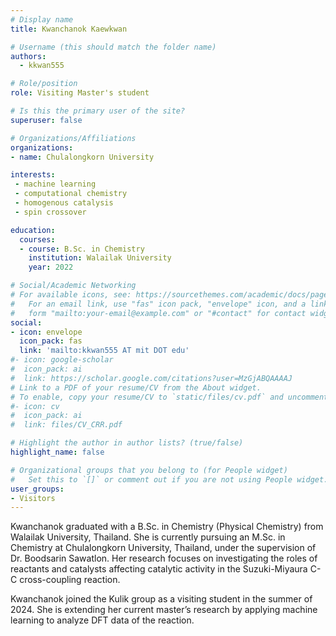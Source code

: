 ```yaml
---
# Display name
title: Kwanchanok Kaewkwan

# Username (this should match the folder name)
authors:
  - kkwan555

# Role/position
role: Visiting Master's student

# Is this the primary user of the site?
superuser: false

# Organizations/Affiliations
organizations:
- name: Chulalongkorn University

interests:
 - machine learning
 - computational chemistry
 - homogenous catalysis
 - spin crossover

education:
  courses:
  - course: B.Sc. in Chemistry 
    institution: Walailak University
    year: 2022

# Social/Academic Networking
# For available icons, see: https://sourcethemes.com/academic/docs/page-builder/#icons
#   For an email link, use "fas" icon pack, "envelope" icon, and a link in the
#   form "mailto:your-email@example.com" or "#contact" for contact widget.
social:
- icon: envelope
  icon_pack: fas
  link: 'mailto:kkwan555 AT mit DOT edu'
#- icon: google-scholar
#  icon_pack: ai
#  link: https://scholar.google.com/citations?user=MzGjABQAAAAJ
# Link to a PDF of your resume/CV from the About widget.
# To enable, copy your resume/CV to `static/files/cv.pdf` and uncomment the lines below.
#- icon: cv
#  icon_pack: ai
#  link: files/CV_CRR.pdf

# Highlight the author in author lists? (true/false)
highlight_name: false

# Organizational groups that you belong to (for People widget)
#   Set this to `[]` or comment out if you are not using People widget.
user_groups:
- Visitors
---
```

Kwanchanok graduated with a B.Sc. in Chemistry (Physical Chemistry) from Walailak University, Thailand. She is currently pursuing an M.Sc. in Chemistry at Chulalongkorn University, Thailand, under the supervision of Dr. Boodsarin Sawatlon. Her research focuses on investigating the roles of reactants and catalysts affecting catalytic activity in the Suzuki-Miyaura C-C cross-coupling reaction.

Kwanchanok joined the Kulik group as a visiting student in the summer of 2024. She is extending her current master’s research by applying machine learning to analyze DFT data of the reaction.